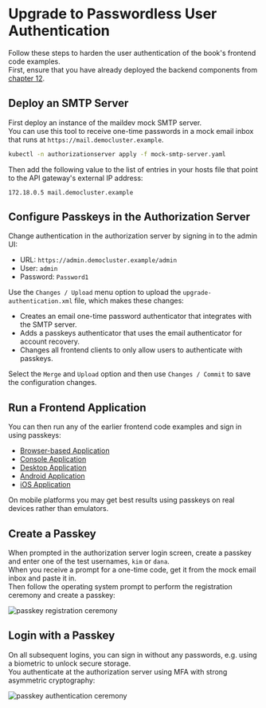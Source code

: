 # Upgrade to Passwordless User Authentication

Follow these steps to harden the user authentication of the book's frontend code examples.\
First, ensure that you have already deployed the backend components from [chapter 12](../chapter-12-platform-specific-apps/README.md).

## Deploy an SMTP Server

First deploy an instance of the maildev mock SMTP server.\
You can use this tool to receive one-time passwords in a mock email inbox that runs at `https://mail.democluster.example`.

```bash
kubectl -n authorizationserver apply -f mock-smtp-server.yaml
```

Then add the following value to the list of entries in your hosts file that point to the API gateway's external IP address:

```text
172.18.0.5 mail.democluster.example
```

## Configure Passkeys in the Authorization Server

Change authentication in the authorization server by signing in to the admin UI:

- URL: `https://admin.democluster.example/admin`
- User: `admin`
- Password: `Password1`

Use the `Changes / Upload` menu option to upload the `upgrade-authentication.xml` file, which makes these changes:

- Creates an email one-time password authenticator that integrates with the SMTP server.
- Adds a passkeys authenticator that uses the email authenticator for account recovery.
- Changes all frontend clients to only allow users to authenticate with passkeys.

Select the `Merge` and `Upload` option and then use `Changes / Commit` to save the configuration changes.

## Run a Frontend Application

You can then run any of the earlier frontend code examples and sign in using passkeys:

- [Browser-based Application](../chapter-13-browser-based-apps/browser-based-application/README.md)
- [Console Application](../chapter-12-platform-specific-apps/console-app/README.md)
- [Desktop Application](../chapter-12-platform-specific-apps/desktop-app/README.md)
- [Android Application](../chapter-12-platform-specific-apps/android-app/README.md)
- [iOS Application](../chapter-12-platform-specific-apps/ios-app/README.md)

On mobile platforms you may get best results using passkeys on real devices rather than emulators.

## Create a Passkey

When prompted in the authorization server login screen, create a passkey and enter one of the test usernames, `kim` or `dana`.\
When you receive a prompt for a one-time code, get it from the mock email inbox and paste it in.\
Then follow the operating system prompt to perform the registration ceremony and create a passkey:

![passkey registration ceremony](images/registration-ceremony.png)

## Login with a Passkey

On all subsequent logins, you can sign in without any passwords, e.g. using a biometric to unlock secure storage.\
You authenticate at the authorization server using MFA with strong asymmetric cryptography:

![passkey authentication ceremony](images/authentication-ceremony.png)
